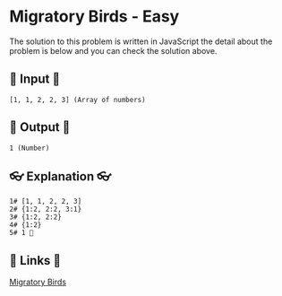 # Migratory Birds - Easy

The solution to this problem is written in JavaScript the detail about the problem is below and you can check the solution above.

## 🥚 Input 🥚

```
[1, 1, 2, 2, 3] (Array of numbers)
```

## 🐣 Output 🐣

```
1 (Number)
```

## 👓 Explanation 👓

```
1# [1, 1, 2, 2, 3]
2# {1:2, 2:2, 3:1}
3# {1:2, 2:2}
4# {1:2}
5# 1 🎉
```

## 🔗 Links 🔗

[Migratory Birds](https://www.hackerrank.com/challenges/migratory-birds/problem)
